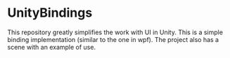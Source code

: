 # UnityBindings

This repository greatly simplifies the work with UI in Unity.
This is a simple binding implementation (similar to the one in wpf).
The project also has a scene with an example of use.